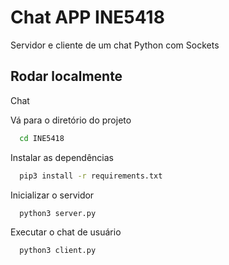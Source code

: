
# Chat APP INE5418

Servidor e cliente de um chat Python com Sockets

## Rodar localmente

Chat

Vá para o diretório do projeto

```bash
  cd INE5418
```

Instalar as dependências

```bash
  pip3 install -r requirements.txt
```

Inicializar o servidor

```bash
  python3 server.py
```

Executar o chat de usuário

```bash
  python3 client.py
```
